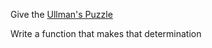 <div class="md"><p>Give the <a href="http://regator.com/p/246306389/ullmans_puzzle/">Ullman's Puzzle</a></p>
<p>Write a function that makes that determination</p>
</div>
